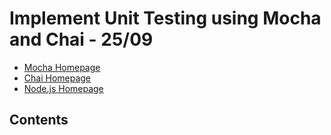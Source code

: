 <!-- omit in toc -->
# Implement Unit Testing using Mocha and Chai - 25/09

- [Mocha Homepage](https://mochajs.org/)
- [Chai Homepage](https://www.chaijs.com/)
- [Node.js Homepage](https://nodejs.org/en)
<!-- omit in toc -->
## Contents
